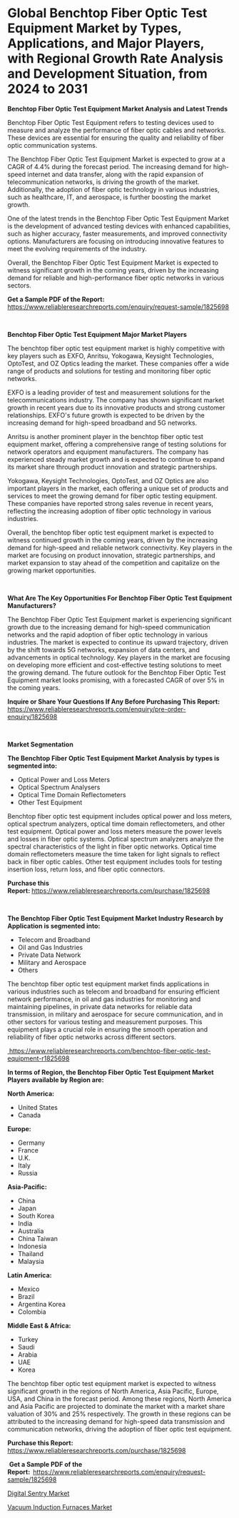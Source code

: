 <p><h1>Global Benchtop Fiber Optic Test Equipment Market by Types, Applications, and Major Players, with Regional Growth Rate Analysis and Development Situation, from 2024 to 2031</h1></p><p><strong>Benchtop Fiber Optic Test Equipment Market Analysis and Latest Trends</strong></p>
<p><p>Benchtop Fiber Optic Test Equipment refers to testing devices used to measure and analyze the performance of fiber optic cables and networks. These devices are essential for ensuring the quality and reliability of fiber optic communication systems.</p><p>The Benchtop Fiber Optic Test Equipment Market is expected to grow at a CAGR of 4.4% during the forecast period. The increasing demand for high-speed internet and data transfer, along with the rapid expansion of telecommunication networks, is driving the growth of the market. Additionally, the adoption of fiber optic technology in various industries, such as healthcare, IT, and aerospace, is further boosting the market growth.</p><p>One of the latest trends in the Benchtop Fiber Optic Test Equipment Market is the development of advanced testing devices with enhanced capabilities, such as higher accuracy, faster measurements, and improved connectivity options. Manufacturers are focusing on introducing innovative features to meet the evolving requirements of the industry.</p><p>Overall, the Benchtop Fiber Optic Test Equipment Market is expected to witness significant growth in the coming years, driven by the increasing demand for reliable and high-performance fiber optic networks in various sectors.</p></p>
<p><strong>Get a Sample PDF of the Report:&nbsp;</strong> <a href="https://www.reliableresearchreports.com/enquiry/request-sample/1825698">https://www.reliableresearchreports.com/enquiry/request-sample/1825698</a></p>
<p>&nbsp;</p>
<p><strong>Benchtop Fiber Optic Test Equipment Major Market Players</strong></p>
<p><p>The benchtop fiber optic test equipment market is highly competitive with key players such as EXFO, Anritsu, Yokogawa, Keysight Technologies, OptoTest, and OZ Optics leading the market. These companies offer a wide range of products and solutions for testing and monitoring fiber optic networks.</p><p>EXFO is a leading provider of test and measurement solutions for the telecommunications industry. The company has shown significant market growth in recent years due to its innovative products and strong customer relationships. EXFO's future growth is expected to be driven by the increasing demand for high-speed broadband and 5G networks.</p><p>Anritsu is another prominent player in the benchtop fiber optic test equipment market, offering a comprehensive range of testing solutions for network operators and equipment manufacturers. The company has experienced steady market growth and is expected to continue to expand its market share through product innovation and strategic partnerships.</p><p>Yokogawa, Keysight Technologies, OptoTest, and OZ Optics are also important players in the market, each offering a unique set of products and services to meet the growing demand for fiber optic testing equipment. These companies have reported strong sales revenue in recent years, reflecting the increasing adoption of fiber optic technology in various industries.</p><p>Overall, the benchtop fiber optic test equipment market is expected to witness continued growth in the coming years, driven by the increasing demand for high-speed and reliable network connectivity. Key players in the market are focusing on product innovation, strategic partnerships, and market expansion to stay ahead of the competition and capitalize on the growing market opportunities.</p></p>
<p>&nbsp;</p>
<p><strong>What Are The Key Opportunities For Benchtop Fiber Optic Test Equipment Manufacturers?</strong></p>
<p><p>The Benchtop Fiber Optic Test Equipment market is experiencing significant growth due to the increasing demand for high-speed communication networks and the rapid adoption of fiber optic technology in various industries. The market is expected to continue its upward trajectory, driven by the shift towards 5G networks, expansion of data centers, and advancements in optical technology. Key players in the market are focusing on developing more efficient and cost-effective testing solutions to meet the growing demand. The future outlook for the Benchtop Fiber Optic Test Equipment market looks promising, with a forecasted CAGR of over 5% in the coming years.</p></p>
<p><strong>Inquire or Share Your Questions If Any Before Purchasing This Report:</strong> <a href="https://www.reliableresearchreports.com/enquiry/pre-order-enquiry/1825698">https://www.reliableresearchreports.com/enquiry/pre-order-enquiry/1825698</a></p>
<p>&nbsp;</p>
<p><strong>Market Segmentation</strong></p>
<p><strong>The Benchtop Fiber Optic Test Equipment Market Analysis by types is segmented into:</strong></p>
<p><ul><li>Optical Power and Loss Meters</li><li>Optical Spectrum Analysers</li><li>Optical Time Domain Reflectometers</li><li>Other Test Equipment</li></ul></p>
<p><p>Benchtop fiber optic test equipment includes optical power and loss meters, optical spectrum analyzers, optical time domain reflectometers, and other test equipment. Optical power and loss meters measure the power levels and losses in fiber optic systems. Optical spectrum analyzers analyze the spectral characteristics of the light in fiber optic networks. Optical time domain reflectometers measure the time taken for light signals to reflect back in fiber optic cables. Other test equipment includes tools for testing insertion loss, return loss, and fiber optic connectors.</p></p>
<p><strong>Purchase this Report:&nbsp;</strong><a href="https://www.reliableresearchreports.com/purchase/1825698">https://www.reliableresearchreports.com/purchase/1825698</a></p>
<p>&nbsp;</p>
<p><strong>The Benchtop Fiber Optic Test Equipment Market Industry Research by Application is segmented into:</strong></p>
<p><ul><li>Telecom and Broadband</li><li>Oil and Gas Industries</li><li>Private Data Network</li><li>Military and Aerospace</li><li>Others</li></ul></p>
<p><p>The benchtop fiber optic test equipment market finds applications in various industries such as telecom and broadband for ensuring efficient network performance, in oil and gas industries for monitoring and maintaining pipelines, in private data networks for reliable data transmission, in military and aerospace for secure communication, and in other sectors for various testing and measurement purposes. This equipment plays a crucial role in ensuring the smooth operation and reliability of fiber optic networks across different sectors.</p></p>
<p><a href="https://www.reliableresearchreports.com/benchtop-fiber-optic-test-equipment-r1825698">&nbsp;https://www.reliableresearchreports.com/benchtop-fiber-optic-test-equipment-r1825698</a></p>
<p><strong>In terms of Region, the Benchtop Fiber Optic Test Equipment Market Players available by Region are:</strong></p>
<p>
    <p> <strong> North America: </strong>
        <ul>
            <li>United States</li>
            <li>Canada</li>
        </ul>
        </p> 
    <p> <strong> Europe: </strong>
        <ul>
            <li>Germany</li>
            <li>France</li>
            <li>U.K.</li>
            <li>Italy</li>
            <li>Russia</li>
        </ul>
        </p> 
    <p> <strong> Asia-Pacific: </strong>
        <ul>
            <li>China</li>
            <li>Japan</li>
            <li>South Korea</li>
            <li>India</li>
            <li>Australia</li>
            <li>China Taiwan</li>
            <li>Indonesia</li>
            <li>Thailand</li>
            <li>Malaysia</li>
        </ul>
        </p> 
    <p> <strong> Latin America: </strong>
        <ul>
            <li>Mexico</li>
            <li>Brazil</li>
            <li>Argentina Korea</li>
            <li>Colombia</li>
        </ul>
        </p> 
    <p> <strong> Middle East & Africa: </strong>
        <ul>
            <li>Turkey</li>
            <li>Saudi</li>
            <li>Arabia</li>
            <li>UAE</li>
            <li>Korea</li>
        </ul>
    </p>
    </p>
<p><p>The benchtop fiber optic test equipment market is expected to witness significant growth in the regions of North America, Asia Pacific, Europe, USA, and China in the forecast period. Among these regions, North America and Asia Pacific are projected to dominate the market with a market share valuation of 30% and 25% respectively. The growth in these regions can be attributed to the increasing demand for high-speed data transmission and communication networks, driving the adoption of fiber optic test equipment.</p></p>
<p><strong>Purchase this Report: </strong><a href="https://www.reliableresearchreports.com/purchase/1825698">https://www.reliableresearchreports.com/purchase/1825698</a></p>
<p>&nbsp;<strong>Get a Sample PDF of the Report:&nbsp;&nbsp;</strong><a href="https://www.reliableresearchreports.com/enquiry/request-sample/1825698">https://www.reliableresearchreports.com/enquiry/request-sample/1825698</a></p>
<p><strong></strong></p>
<p><p><a href="https://github.com/derrinmiltonellis35gcl/Market-Research-Report-List-3/blob/main/digital-sentry-market.md">Digital Sentry Market</a></p><p><a href="https://github.com/Chiragrp22/Market-Research-Report-List-5/blob/main/vacuum-induction-furnaces-market.md">Vacuum Induction Furnaces Market</a></p></p>